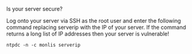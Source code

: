 Is your server secure?

Log onto your server via SSH as the root user and enter the following command replacing serverip with the IP of your server.
If the command returns a long list of IP addresses then your server is vulnerable!

````
ntpdc -n -c monlis serverip
````

